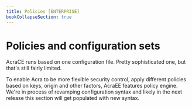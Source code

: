 ```yaml
---
title: Policies [ENTERPRISE]
bookCollapseSection: true
---
```


# Policies and configuration sets

AcraCE runs based on one configuration file. Pretty sophisticated one, but that's still fairly limited. 

To enable Acra to be more flexible security control, apply different policies based on keys, origin and other factors, AcraEE features policy engine. We're in process of revamping configuration syntax and likely in the next release this section will get populated with new syntax.
